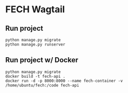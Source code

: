 # FECH Wagtail

## Run project

    python manage.py migrate
    python manage.py runserver

## Run project w/ Docker

    python manage.py migrate
    docker build -t fech-api .
    docker run -d -p 8000:8000 --name fech-container -v /home/ubuntu/fech:/code fech-api
    
